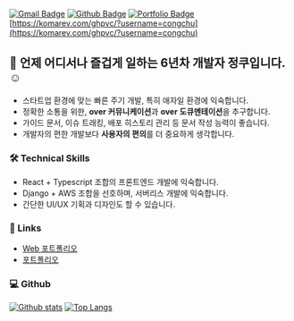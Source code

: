 [![Gmail Badge](https://img.shields.io/badge/-cookie00421@gmail.com-c14438?style=flat&logo=Gmail&logoColor=white&link=mailto:cookie00421@gmail.com)](mailto:cookie00421@gmail.com) [![Github Badge](https://img.shields.io/badge/-congchu-grey?style=flat&logo=github&logoColor=white&link=https://github.com/congchu/)](https://www.github.com/congchu/) [![Portfolio Badge](https://img.shields.io/badge/portfolio-web-blue?style=flat&link=https://congchu.github.io/portfolio-template-2/)](https://congchu.github.io/portfolio-template-2/) [https://komarev.com/ghpvc/?username=congchu](https://komarev.com/ghpvc/?username=congchu)

## 👋 언제 어디서나 즐겁게 일하는 6년차 개발자 정쿠입니다. ☺️

- 스타트업 환경에 맞는 빠른 주기 개발, 특히 애자일 환경에 익숙합니다.
- 정확한 소통을 위한, **over 커뮤니케이션**과 **over 도큐멘테이션**을 추구합니다.
- 가이드 문서, 이슈 트래킹, 배포 히스토리 관리 등 문서 작성 능력이 좋습니다.
- 개발자의 편한 개발보다 **사용자의 편의**를 더 중요하게 생각합니다.

### 🛠 Technical Skills

- React + Typescript 조합의 프론트엔드 개발에 익숙합니다.
- Django + AWS 조합을 선호하며, 서버리스 개발에 익숙합니다.
- 간단한 UI/UX 기획과 디자인도 할 수 있습니다.

### 🔗 Links
- [Web 포트폴리오](https://congchu.github.io/portfolio-template-2/)
- [포트폴리오 ](https://www.notion.so/FullStack-Programmer-12a087212d21471abfce21cb3c347298)


### 💻 Github


[![Github stats](https://github-readme-stats.vercel.app/api?username=congchu&show_icons=true&include_all_commits=true)](https://github.com/congchu/github-readme-stats)
[![Top Langs](https://github-readme-stats.vercel.app/api/top-langs/?username=congchu&layout=compact)](https://github.com/congchu/github-readme-stats)
